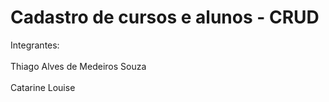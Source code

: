 # Cadastro de cursos e alunos - CRUD
Integrantes: <br></br>
Thiago Alves de Medeiros Souza <br></br>
Catarine Louise

